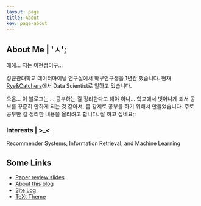 ```yaml
---
layout: page
title: About
key: page-about
---
```

## About Me | 'ㅅ';

에에... 저는 이현성이구...

성균관대학교 데이터마이닝 연구실에서 학부연구생을 1년간 했습니다.
현재 [Rye&Catchers](http://http://bibly.kr/)에서 Data Scientist로 일하고 있습니다.

으음... 이 블로그는 ... 공부하는 걸 정리한다고 해야 하나... 학교에서 벗어나게 되서 공부를 꾸준히 안하게 되는 것 같아서, 좀 강제로 공부를 하기 위해서 만들었습니다. 주로 공부한 걸 정리한 내용을 올리려고 합니다. 잘 하고 싶네요;;


### Interests | >_<
Recommender Systems, Information Retrieval, and Machine Learning
<!--more-->



## Some Links
- [Paper review slides](https://www.slideshare.net/ita9naiwa)
- [About this blog](/blog/2015/10/14/about-this-blog.html)
- [Site Log](/blog/site-log.html)
- [TeXt Theme](https://github.com/kitian616/jekyll-TeXt-theme) 

